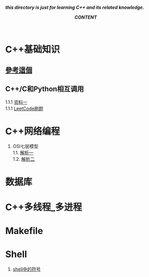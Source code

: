 ***this directory is just for learning C++ and its related knowledge.*** </br>

***<p align="center"> CONTENT </p>*** </br>


# C++基础知识 </br>
## [參考這個](https://github.com/huihut/interview#-cc) </br>
## C++/C和Python相互调用</br>
1.1.1 [资料一](https://cloud.tencent.com/developer/article/1174629)</br>
1.1.1 [LeetCode刷题](../LeetcodeLearn)


# C++网络编程</br>
1. OSI七层模型</br>
    1.1. [解析一](https://blog.csdn.net/qq\_16093323/article/details/79582554)</br>
    1.2. [解析二](https://blog.csdn.net/taotongning/article/details/81352985)</br>

# 数据库</br>


# C++多线程\_多进程</br>


# Makefile</br>


# Shell </br>
1. [shell中的符号](https://www.jb51.net/article/120595.htm)</br>
